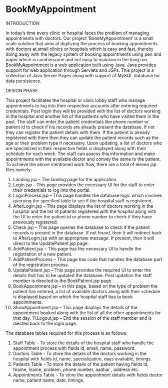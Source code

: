 # BookMyAppointment


INTRODUCTION

In today’s time every clinic or hospital faces the problem of managing appointments
with doctors. Our project ‘BookMyAppointment’ is a small scale solution that aims at
digitizing the process of booking appointments with doctors at small clinics or hospitals
which is easy and fast, thereby doing away with the legacy system of booking
appointments using pen and paper which is cumbersome and not easy to maintain in
the long run.
BookMyAppointment is a web application built using Java. Java provides support for
web application through Servlets and JSPs. This project is a collection of Java Server
Pages along with support of MySQL database for data persistence.


DESIGN PHASE

This project facilitates the hospital or clinic lobby staff who manage appointments to
log into their respective accounts after entering required credentials. Post login they will
be provided with the list of doctors working in the hospital and another list of the
patients who have visited them in the past.
The staff can enter the patient credentials like phone number or patient id to check if
his records are already present the database. If not they can register the patient details
with them. If the patient is already registered with them then they can update the patient
records such as the age or their problem type if necessary. Upon updating, a list of
doctors who are specialized in their respective fields is displayed along with their
schedule for each week. The staff can assess this information and make appointments
with the available doctor and convey the same to the patient.
To achieve the above mentioned work flow, there are a total of eleven jsp files namely:

1. Landing.jsp – The landing page for the application.
2. Login.jsp – This page provides the necessary UI for the staff to enter their
credentials to log into the portal.
3. LoginProcess.jsp – This page handles the database logic which involves querying
the specified table to see if the hospital staff is registered.
4. AfterLogin.jsp – This page displays the list of doctors working in the hospital
and the list of patients registered with the hospital along with the UI to enter the
patient id or phone number to check if they have previously registered.
5. Check.jsp – This page queries the database to check if the patient records is
present in the database. If not found, then it will redirect back to AfterLogin.jsp
with an appropriate message. If present, then it will direct to the
UpdatePatient.jsp page.
6. AddPatient.jsp – This page has the necessary UI to handle the registration of a
new patient.
7. AddPatientProcess – This page has code that handles the database part of the
registration process.
8. UpdatePatient.jsp – This page provides the required UI to enter the details that
has to be updated the database. Post updation the staff member is directed to
the BookPatient.jsp page.
9. BookAppointment.jsp – In this page, based on the type of problem the patient
has entered, a list of available doctors along with their schedule is displayed based
on which the hospital staff has to book appointments.
10. ShowAppointment.jsp – This page displays the details of the appointment
booked along with the list of all the other appointments for that day.
11.Logout.jsp – End the session of the staff member and is diected back to the login
page.

The database tables required for this process is as follows:

1. Staff Table – To store the details of the hospital staff who handle the
appointment process with fields id, email, name, password.
2. Doctors Table - To store the details of the doctors working in the hospital with
fields id, name, specialization, days available, timings.
3. Patients Table - To store the details of the patient having fields id, fname, lname,
problem, phone number, aadhar , address etc.
4. Appointments Table – To store the appointment details with fields doctor name,
patient name, date, timings.
